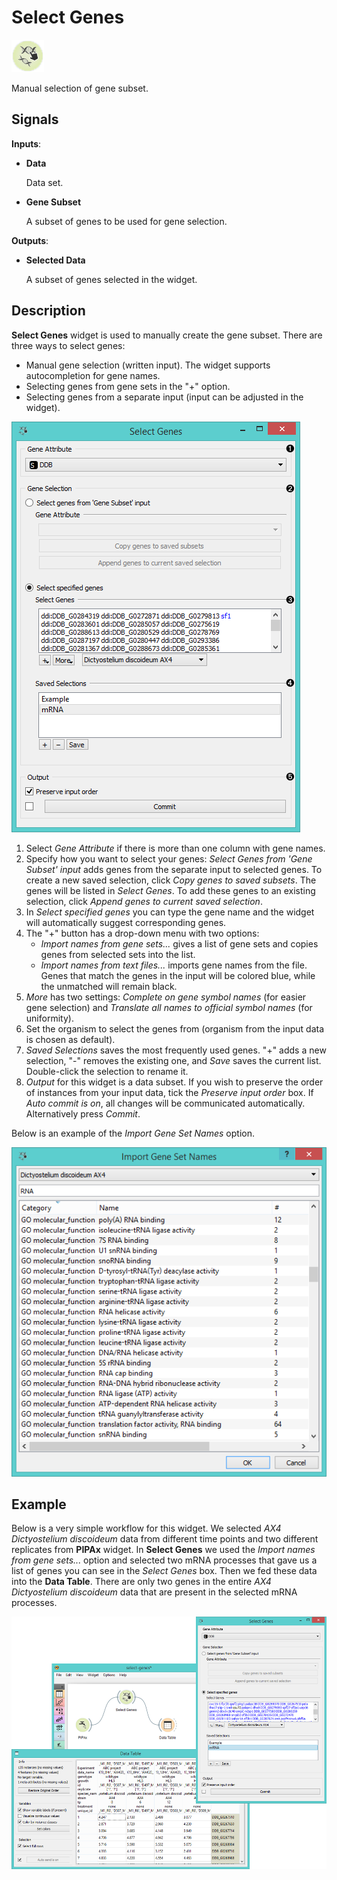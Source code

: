 Select Genes
============

![Select genes icon](icons/select-genes.png)

Manual selection of gene subset.

Signals
-------

**Inputs**:

- **Data**

  Data set.

- **Gene Subset**

  A subset of genes to be used for gene selection.

**Outputs**:

- **Selected Data**

  A subset of genes selected in the widget.

Description
-----------

**Select Genes** widget is used to manually create the gene subset. There are three ways to select genes:
- Manual gene selection (written input). The widget supports autocompletion for gene names.
- Selecting genes from gene sets in the "+" option.
- Selecting genes from a separate input (input can be adjusted in the widget).

![image](images/SelectGenes2-stamped.png)

1. Select *Gene Attribute* if there is more than one column with gene names.
2. Specify how you want to select your genes:
   *Select Genes from 'Gene Subset' input* adds genes from the separate input to selected genes.
   To create a new saved selection, click *Copy genes to saved
   subsets*. The genes will be listed in *Select Genes*. To add these
   genes to an existing selection, click *Append genes to current saved selection*.
3. In *Select specified genes* you can type the gene name and the widget will automatically suggest corresponding
   genes. 
4. The "+" button has a drop-down menu with two options:
   - *Import names from gene sets...* gives a list of gene sets and copies genes from selected sets into the list.
   - *Import names from text files...* imports gene names from the file.
  <br>Genes that match the genes in the input will be colored blue, while the unmatched will remain black.
5. *More* has two settings: *Complete on gene symbol names* (for easier
   gene selection) and *Translate all names to official symbol names* (for uniformity).
6. Set the organism to select the genes from (organism from the input data is chosen as default).
7. *Saved Selections* saves the most frequently used genes. "+" adds a new
   selection, "-" removes the existing one, and *Save* saves the current list. Double-click the selection to rename it.
8. *Output* for this widget is a data subset. If you wish to preserve the order of instances from
   your input data, tick the *Preserve input order* box. If *Auto commit is on*, all changes will
   be communicated automatically. Alternatively press *Commit*.

Below is an example of the *Import Gene Set Names* option.

![image](images/SelectGenes4.png)

Example
-------

Below is a very simple workflow for this widget. We selected *AX4 Dictyostelium discoideum* data from
different time points and two different replicates from **PIPAx** widget. In **Select Genes**
we used the *Import names from gene sets...* option and selected two mRNA processes that gave us
a list of genes you can see in the *Select Genes* box. Then we fed these data into the **Data Table**.
There are only two genes in the entire *AX4 Dictyostelium discoideum* data that are present in the
selected mRNA processes.

<img src="images/SelectGenes-Example.png" alt="image" width="600">
